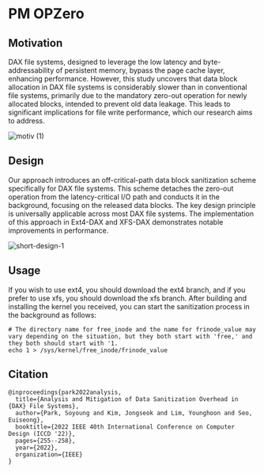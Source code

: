 # PM OPZero

## Motivation
DAX file systems, designed to leverage the low latency and byte-addressability of persistent memory, bypass the page cache layer, enhancing performance. However, this study uncovers that data block allocation in DAX file systems is considerably slower than in conventional file systems, primarily due to the mandatory zero-out operation for newly allocated blocks, intended to prevent old data leakage. This leads to significant implications for file write performance, which our research aims to address.

![motiv (1)](https://github.com/EMDC-OS/pm-opzero/assets/17569303/75195716-fec9-43a8-b9f9-a784937826cb)

## Design
Our approach introduces an off-critical-path data block sanitization scheme specifically for DAX file systems. This scheme detaches the zero-out operation from the latency-critical I/O path and conducts it in the background, focusing on the released data blocks. The key design principle is universally applicable across most DAX file systems. The implementation of this approach in Ext4-DAX and XFS-DAX demonstrates notable improvements in performance.

![short-design-1](https://github.com/EMDC-OS/pm-opzero/assets/17569303/dd7cbc9f-84f5-43e6-95cb-c807a0d36e68)

## Usage
If you wish to use ext4, you should download the ext4 branch, and if you prefer to use xfs, you should download the xfs branch. After building and installing the kernel you received, you can start the sanitization process in the background as follows:
```
# The directory name for free_inode and the name for frinode_value may vary depending on the situation, but they both start with 'free,' and they both should start with '1.
echo 1 > /sys/kernel/free_inode/frinode_value
```

## Citation
```
@inproceedings{park2022analysis,
  title={Analysis and Mitigation of Data Sanitization Overhead in {DAX} File Systems},
  author={Park, Soyoung and Kim, Jongseok and Lim, Younghoon and Seo, Euiseong},
  booktitle={2022 IEEE 40th International Conference on Computer Design (ICCD '22)},
  pages={255--258},
  year={2022},
  organization={IEEE}
}
```
